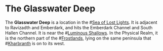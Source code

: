 # The Glasswater Deep
The **Glasswater Deep** is a location in the #[Sea of Lost Lights](locations/sea-of-lost-lights). It is adjacent to Ravizadth and Emberdark, and hits the Emberdark Channel and South Hallen Channel. It is near the #[Luminous Shallows](locations/luminous-shallows). In the Physical Realm, it is the northern part of the #[Frostlands](locations/frostlands), lying on the same peninsula that #[Kharbranth](locations/kharbranth) is on to its west.